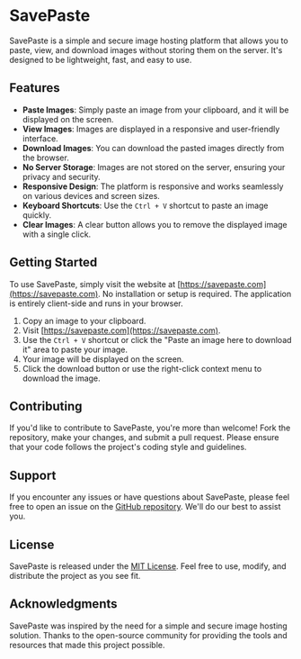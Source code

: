 # SavePaste

SavePaste is a simple and secure image hosting platform that allows you to paste, view, and download images without storing them on the server. It's designed to be lightweight, fast, and easy to use.

## Features

- **Paste Images**: Simply paste an image from your clipboard, and it will be displayed on the screen.
- **View Images**: Images are displayed in a responsive and user-friendly interface.
- **Download Images**: You can download the pasted images directly from the browser.
- **No Server Storage**: Images are not stored on the server, ensuring your privacy and security.
- **Responsive Design**: The platform is responsive and works seamlessly on various devices and screen sizes.
- **Keyboard Shortcuts**: Use the `Ctrl + V` shortcut to paste an image quickly.
- **Clear Images**: A clear button allows you to remove the displayed image with a single click.

## Getting Started

To use SavePaste, simply visit the website at [https://savepaste.com](https://savepaste.com). No installation or setup is required. The application is entirely client-side and runs in your browser.

1. Copy an image to your clipboard.
2. Visit [https://savepaste.com](https://savepaste.com).
3. Use the `Ctrl + V` shortcut or click the "Paste an image here to download it" area to paste your image.
4. Your image will be displayed on the screen.
5. Click the download button or use the right-click context menu to download the image.

## Contributing

If you'd like to contribute to SavePaste, you're more than welcome! Fork the repository, make your changes, and submit a pull request. Please ensure that your code follows the project's coding style and guidelines.

## Support

If you encounter any issues or have questions about SavePaste, please feel free to open an issue on the [GitHub repository](https://github.com/your-username/savepaste). We'll do our best to assist you.

## License

SavePaste is released under the [MIT License](LICENSE). Feel free to use, modify, and distribute the project as you see fit.

## Acknowledgments

SavePaste was inspired by the need for a simple and secure image hosting solution. Thanks to the open-source community for providing the tools and resources that made this project possible.
